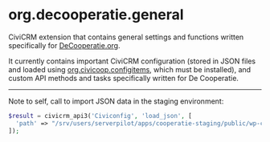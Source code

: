 org.decooperatie.general
========================

CiviCRM extension that contains general settings and functions written
specifically for [DeCooperatie.org](https://decooperatie.org).

It currently contains important CiviCRM configuration (stored in JSON files and loaded using [org.civicoop.configitems](https://github.com/civicoop/org.civicoop.configitems), which must be installed), and custom API methods and tasks specifically written for De Cooperatie. 


------------------------

Note to self, call to import JSON data in the staging environment:

```php
$result = civicrm_api3('Civiconfig', 'load_json', [
  'path' => "/srv/users/serverpilot/apps/cooperatie-staging/public/wp-content/uploads/civicrm/ext/org.decooperatie.general/json/configitems",
]);
```
